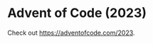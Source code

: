 # Advent of Code (2023)

Check out https://adventofcode.com/2023.

<!-- `<a href="https://adventofcode.com/2023"><img src="calendar.svg" width="80%" />``</a>` -->
